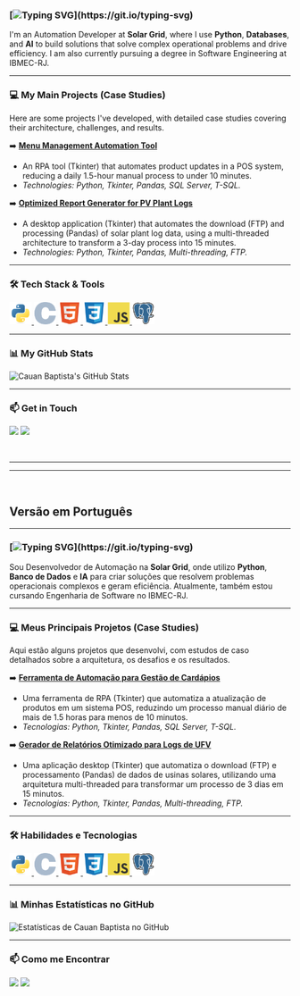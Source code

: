 ### [![Typing SVG](https://readme-typing-svg.herokuapp.com/?color=ffffff&size=45&center=true&vCenter=true&pause=2000&width=1000&lines=Welcome+to+my+Github!+👋;)](https://git.io/typing-svg)

I'm an Automation Developer at **Solar Grid**, where I use **Python**, **Databases**, and **AI** to build solutions that solve complex operational problems and drive efficiency. I am also currently pursuing a degree in Software Engineering at IBMEC-RJ.

---

### 💻 My Main Projects (Case Studies)

Here are some projects I've developed, with detailed case studies covering their architecture, challenges, and results.

➡️ **[Menu Management Automation Tool](https://github.com/CauanB26/case-study-menu-management-automation)**
* An RPA tool (Tkinter) that automates product updates in a POS system, reducing a daily 1.5-hour manual process to under 10 minutes.
* *Technologies: Python, Tkinter, Pandas, SQL Server, T-SQL.*

➡️ **[Optimized Report Generator for PV Plant Logs](https://github.com/CauanB26/case-study-photovoltaic-log-processor)**
* A desktop application (Tkinter) that automates the download (FTP) and processing (Pandas) of solar plant log data, using a multi-threaded architecture to transform a 3-day process into 15 minutes.
* *Technologies: Python, Tkinter, Pandas, Multi-threading, FTP.*

---

### 🛠️ Tech Stack & Tools

<p align="left">
  <a href="https://www.python.org" target="_blank" rel="noreferrer"> <img src="https://raw.githubusercontent.com/devicons/devicon/master/icons/python/python-original.svg" alt="Python" width="40" height="40"/> </a>
  <a href="https://www.cprogramming.com/" target="_blank" rel="noreferrer"> <img src="https://raw.githubusercontent.com/devicons/devicon/master/icons/c/c-original.svg" alt="C" width="40" height="40"/> </a>
  <a href="https://developer.mozilla.org/en-US/docs/Web/HTML" target="_blank" rel="noreferrer"> <img src="https://raw.githubusercontent.com/devicons/devicon/master/icons/html5/html5-original.svg" alt="HTML5" width="40" height="40"/> </a>
  <a href="https://developer.mozilla.org/en-US/docs/Web/CSS" target="_blank" rel="noreferrer"> <img src="https://raw.githubusercontent.com/devicons/devicon/master/icons/css3/css3-original.svg" alt="CSS3" width="40" height="40"/> </a>
  <a href="https://developer.mozilla.org/en-US/docs/Web/JavaScript" target="_blank" rel="noreferrer"> <img src="https://raw.githubusercontent.com/devicons/devicon/master/icons/javascript/javascript-original.svg" alt="JavaScript" width="40" height="40"/> </a>
  <a href="https://www.postgresql.org" target="_blank" rel="noreferrer"> <img src="https://raw.githubusercontent.com/devicons/devicon/master/icons/postgresql/postgresql-original.svg" alt="PostgreSQL" width="40" height="40"/> </a>
</p>

---

### 📊 My GitHub Stats

![Cauan Baptista's GitHub Stats](https://github-readme-stats.vercel.app/api?username=cauanb26&show_icons=true&theme=dracula&include_all_commits=true&count_private=true)

---

### 📫 Get in Touch

<p align="left">
<a href="mailto:cauanbaptista123@gmail.com"><img src="https://img.shields.io/badge/Gmail-D14836?style=for-the-badge&logo=gmail&logoColor=white" target="_blank"></a>
<a href="https://www.linkedin.com/in/cauanbaptista/" target="_blank"><img src="https://img.shields.io/badge/-LinkedIn-%230077B5?style=for-the-badge&logo=linkedin&logoColor=white" target="_blank"></a>
</p>

&nbsp;
&nbsp;

---
---

&nbsp;
&nbsp;

## **Versão em Português**

---

### [![Typing SVG](https://readme-typing-svg.herokuapp.com/?color=ffffff&size=45&center=true&vCenter=true&pause=2000&width=1000&lines=Bem-vindo+ao+meu+Github!+👋;)](https://git.io/typing-svg)

Sou Desenvolvedor de Automação na **Solar Grid**, onde utilizo **Python**, **Banco de Dados** e **IA** para criar soluções que resolvem problemas operacionais complexos e geram eficiência. Atualmente, também estou cursando Engenharia de Software no IBMEC-RJ.

---

### 💻 Meus Principais Projetos (Case Studies)

Aqui estão alguns projetos que desenvolvi, com estudos de caso detalhados sobre a arquitetura, os desafios e os resultados.

➡️ **[Ferramenta de Automação para Gestão de Cardápios](https://github.com/CauanB26/case-study-menu-management-automation)**
* Uma ferramenta de RPA (Tkinter) que automatiza a atualização de produtos em um sistema POS, reduzindo um processo manual diário de mais de 1.5 horas para menos de 10 minutos.
* *Tecnologias: Python, Tkinter, Pandas, SQL Server, T-SQL.*
  
➡️ **[Gerador de Relatórios Otimizado para Logs de UFV](https://github.com/CauanB26/case-study-photovoltaic-log-processor)**
* Uma aplicação desktop (Tkinter) que automatiza o download (FTP) e processamento (Pandas) de dados de usinas solares, utilizando uma arquitetura multi-threaded para transformar um processo de 3 dias em 15 minutos.
* *Tecnologias: Python, Tkinter, Pandas, Multi-threading, FTP.*


---

### 🛠️ Habilidades e Tecnologias

<p align="left">
  <a href="https://www.python.org" target="_blank" rel="noreferrer"> <img src="https://raw.githubusercontent.com/devicons/devicon/master/icons/python/python-original.svg" alt="Python" width="40" height="40"/> </a>
  <a href="https://www.cprogramming.com/" target="_blank" rel="noreferrer"> <img src="https://raw.githubusercontent.com/devicons/devicon/master/icons/c/c-original.svg" alt="C" width="40" height="40"/> </a>
  <a href="https://developer.mozilla.org/pt-BR/docs/Web/HTML" target="_blank" rel="noreferrer"> <img src="https://raw.githubusercontent.com/devicons/devicon/master/icons/html5/html5-original.svg" alt="HTML5" width="40" height="40"/> </a>
  <a href="https://developer.mozilla.org/pt-BR/docs/Web/CSS" target="_blank" rel="noreferrer"> <img src="https://raw.githubusercontent.com/devicons/devicon/master/icons/css3/css3-original.svg" alt="CSS3" width="40" height="40"/> </a>
  <a href="https://developer.mozilla.org/pt-BR/docs/Web/JavaScript" target="_blank" rel="noreferrer"> <img src="https://raw.githubusercontent.com/devicons/devicon/master/icons/javascript/javascript-original.svg" alt="JavaScript" width="40" height="40"/> </a>
  <a href="https://www.postgresql.org" target="_blank" rel="noreferrer"> <img src="https://raw.githubusercontent.com/devicons/devicon/master/icons/postgresql/postgresql-original.svg" alt="PostgreSQL" width="40" height="40"/> </a>
</p>

---

### 📊 Minhas Estatísticas no GitHub

![Estatísticas de Cauan Baptista no GitHub](https://github-readme-stats.vercel.app/api?username=cauanb26&show_icons=true&theme=dracula&include_all_commits=true&count_private=true)

---

### 📫 Como me Encontrar

<p align="left">
<a href="mailto:cauanbaptista123@gmail.com"><img src="https://img.shields.io/badge/Gmail-D14836?style=for-the-badge&logo=gmail&logoColor=white" target="_blank"></a>
<a href="https://www.linkedin.com/in/cauanbaptista/" target="_blank"><img src="https://img.shields.io/badge/-LinkedIn-%230077B5?style=for-the-badge&logo=linkedin&logoColor=white" target="_blank"></a>
</p>
